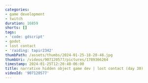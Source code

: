 ```yaml
---
categories:
- game development
- twitch
duration: 16859
shorts: []
tags:
- 'code: gdscript'
- godot
- lost contact
- 'raiding: tapir2342'
thumbPath: /assets/thumbs/2024-01-25-18-20-48.jpg
thumbUri: /videos/907120577/pictures/1789366264
timestamp: 2024-01-25T12:20:48-06:00
title: narrative hidden object game dev | lost contact (day 30)
videoId: '907120577'
---
```

